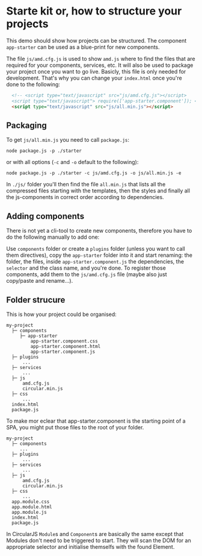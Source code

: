 # Starte kit or, how to structure your projects

This demo should show how projects can be structured. The component `app-starter` can be used as a blue-print for new components.

The file `js/amd.cfg.js` is used to show `amd.js` where to find the files that are required for your components, services, etc.
It will also be used to package your project once you want to go live. Basicly, this file is only needed for development.
That's why you can change your `index.html` once you're done to the following:

```html
  <!-- <script type="text/javascript" src="js/amd.cfg.js"></script>
  <script type="text/javascript"> require(['app-starter.component']); </script> -->
  <script type="text/javascript" src="js/all.min.js"></script>
```

## Packaging

To get `js/all.min.js` you need to call `package.js`:

```
node package.js -p ./starter
```

or with all options (`-c` and `-o` default to the following):

```
node package.js -p ./starter -c js/amd.cfg.js -o js/all.min.js -e
```

In `./js/` folder you'll then find the file `all.min.js` that lists all the compressed files starting with the templates, then the styles and finally all the js-components in correct order according to dependencies.


## Adding components

There is not yet a cli-tool to create new components, therefore you have to do the following manually to add one:

Use `components` folder or create a `plugins` folder (unless you want to call them directives), copy the `app-starter` folder into it and start renaming: the folder, the files, inside `app-starter.component.js` the dependencies, the `selector` and the class name, and you're done.
To register those components, add them to the `js/amd.cfg.js` file (maybe also just copy/paste and rename...).

## Folder strucure

This is how your project could be organised:

```
my-project
  ├─ components
     ├─ app-starter
         app-starter.component.css
         app-starter.component.html
         app-starter.component.js
  ├─ plugins
      ...
  ├─ services
      ...
  ├─ js
      amd.cfg.js
      circular.min.js
  ├─ css
      ...
  index.html
  package.js
```

To make mor eclear that app-starter.component is the starting point of a SPA, you might put those files to the root of your folder.

```
my-project
  ├─ components
     ...
  ├─ plugins
      ...
  ├─ services
      ...
  ├─ js
      amd.cfg.js
      circular.min.js
  ├─ css
      ...
  app.module.css
  app.module.html
  app.module.js
  index.html
  package.js
```

In CircularJS `Module`s and `Component`s are basically the same except that Modules don't need to be triggered to start. They will scan the DOM for an appropriate selector and initialise themselfs with the found Element.
